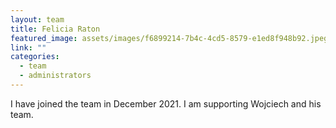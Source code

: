 ```yaml
---
layout: team
title: Felicia Raton
featured_image: assets/images/f6899214-7b4c-4cd5-8579-e1ed8f948b92.jpeg
link: ""
categories:
  - team
  - administrators
---
```

I have joined the team in December 2021. I am supporting Wojciech and his team.